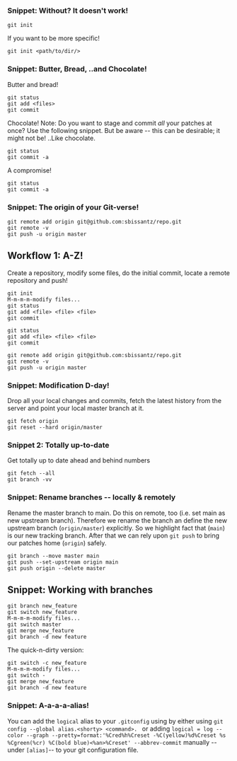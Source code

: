 
### Snippet: Without? It doesn't work!

```
git init
```

If you want to be more specific!

```
git init <path/to/dir/>
```

### Snippet: Butter, Bread, ..and Chocolate!

Butter and bread!

```
git status
git add <files>
git commit 
```
Chocolate! Note: Do you want to stage and commit *all* your patches at once?
Use the following snippet. But be aware -- this can be desirable; it might not
be! ..Like chocolate.

```
git status
git commit -a
```
A compromise!

```
git status
git commit -a
```



### Snippet: The origin of your Git-verse!

```
git remote add origin git@github.com:sbissantz/repo.git 
git remote -v
git push -u origin master
```

## Workflow 1: A-Z!

Create a repository, modify some files, do the initial commit, locate a remote
repository and push!

```
git init
M-m-m-m-modify files...
git status
git add <file> <file> <file>
git commit

git status
git add <file> <file> <file>
git commit

git remote add origin git@github.com:sbissantz/repo.git 
git remote -v
git push -u origin master
```

### Snippet: Modification D-day!

Drop all your local changes and commits, fetch the latest history from the
server and point your local master branch at it.

```
git fetch origin 
git reset --hard origin/master
```

### Snippet 2: Totally up-to-date

Get totally up to date ahead and behind numbers

```
git fetch --all 
git branch -vv
```

### Snippet: Rename branches -- locally & remotely 

Rename the master branch to main. Do this on remote, too (i.e. set main as new
upstream branch). Therefore we rename the branch an define the new upstream branch
(`origin/master`) explicitly. So we highlight fact that (`main`) is our new
tracking branch. After that we can rely upon `git push` to bring our patches
home (`origin`)
safely.

```
git branch --move master main
git push --set-upstream origin main
git push origin --delete master
```

## Snippet: Working with branches

```
git branch new_feature
git switch new_feature
M-m-m-m-modify files...
git switch master 
git merge new_feature
git branch -d new feature
```
The quick-n-dirty version:

```
git switch -c new_feature
M-m-m-m-modify files...
git switch -
git merge new_feature
git branch -d new feature
```

### Snippet: A-a-a-a-alias!

You can add the `logical` alias to your `.gitconfig` using by either using `git
config --global alias.<shorty> <command>. ` or adding `logical = log --color
--graph --pretty=format:'%Cred%h%Creset -%C(yellow)%d%Creset %s %Cgreen(%cr)
%C(bold blue)<%an>%Creset' --abbrev-commit` manually -- under `[alias]`-- to
your git configuration file.



